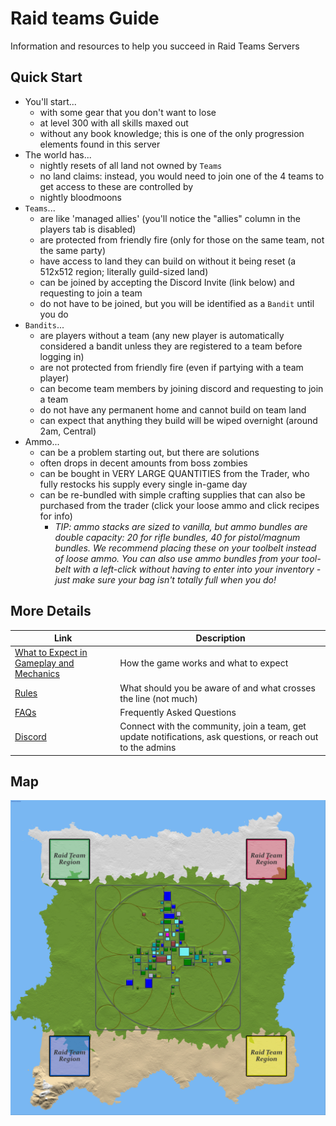 # Raid teams Guide

Information and resources to help you succeed in Raid Teams Servers

## Quick Start

- You'll start...
  - with some gear that you don't want to lose
  - at level 300 with all skills maxed out
  - without any book knowledge; this is one of the only progression elements found in this server
- The world has...
  - nightly resets of all land not owned by `Teams`
  - no land claims: instead, you would need to join one of the 4 teams to get access to these are controlled by 
  - nightly bloodmoons
- `Teams`...
  - are like 'managed allies' (you'll notice the "allies" column in the players tab is disabled)
  - are protected from friendly fire (only for those on the same team, not the same party)
  - have access to land they can build on without it being reset (a 512x512 region; literally guild-sized land)
  - can be joined by accepting the Discord Invite (link below) and requesting to join a team
  - do not have to be joined, but you will be identified as a `Bandit` until you do
- `Bandits`...
  - are players without a team (any new player is automatically considered a bandit unless they are registered to a team before logging in)
  - are not protected from friendly fire (even if partying with a team player)
  - can become team members by joining discord and requesting to join a team
  - do not have any permanent home and cannot build on team land
  - can expect that anything they build will be wiped overnight (around 2am, Central)
- Ammo...
  - can be a problem starting out, but there are solutions
  - often drops in decent amounts from boss zombies
  - can be bought in VERY LARGE QUANTITIES from the Trader, who fully restocks his supply every single in-game day
  - can be re-bundled with simple crafting supplies that can also be purchased from the trader (click your loose ammo and click recipes for info)
    - *TIP: ammo stacks are sized to vanilla, but ammo bundles are double capacity: 20 for rifle bundles, 40 for pistol/magnum bundles. We recommend placing these on your toolbelt instead of loose ammo. You can also use ammo bundles from your tool-belt with a left-click without having to enter into your inventory - just make sure your bag isn't totally full when you do!*

## More Details

Link | Description
--- | ---
[What to Expect in Gameplay and Mechanics](https://github.com/raid-teams/raid-teams/discussions/1) | How the game works and what to expect
[Rules](https://github.com/raid-teams/raid-teams/discussions/2) | What should you be aware of and what crosses the line (not much)
[FAQs](https://github.com/raid-teams/raid-teams/discussions/3) | Frequently Asked Questions
[Discord](https://discord.gg/cSj8bFUQXe) | Connect with the community, join a team, get update notifications, ask questions, or reach out to the admins

## Map

![map](https://github.com/raid-teams/raid-teams/raw/main/web-assets/preview.jpg)
